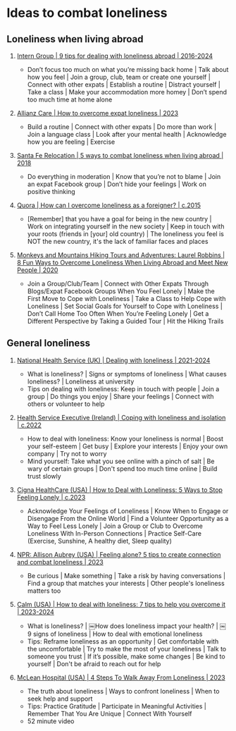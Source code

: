 # Ideas to combat loneliness


## Loneliness when living abroad

1. [Intern Group | 9 tips for dealing with loneliness abroad | 2016-2024](https://theinterngroup.com/our-blog/how-to-cope-with-loneliness-abroad)
   - Don’t focus too much on what you’re missing back home | Talk about how you feel |
     Join a group, club, team or create one yourself | Connect with other expats |
     Establish a routine | Distract yourself | Take a class |
     Make your accommodation more homey | Don’t spend too much time at home alone

1. [Allianz Care | How to overcome expat loneliness | 2023](https://www.allianzcare.com/en/about-us/blog/expat-loneliness.html)
   - Build a routine | Connect with other expats | Do more than work | Join a language class |
     Look after your mental health | Acknowledge how you are feeling | Exercise

1. [Santa Fe Relocation | 5 ways to combat loneliness when living abroad | 2018](https://www.santaferelo.com/en/moving/news-and-blog/5-ways-to-combat-loneliness-when-living-abroad/)
   - Do everything in moderation | Know that you’re not to blame | Join an expat Facebook group |
     Don’t hide your feelings | Work on positive thinking

1. [Quora | How can I overcome loneliness as a foreigner? | c.2015](https://www.quora.com/How-can-I-overcome-loneliness-as-a-foreigner)
   - [Remember] that you have a goal for being in the new country |
     Work on integrating yourself in the new society |
     Keep in touch with your roots (friends in [your] old country) |
     The loneliness you feel is NOT the new country, it's the lack of familiar faces and places

1. [Monkeys and Mountains Hiking Tours and Adventures: Laurel Robbins | 8 Fun Ways to Overcome Loneliness When Living Abroad and Meet New People | 2020](https://monkeysandmountains.com/loneliness-when-living-abroad/)
   - Join a Group/Club/Team | Connect with Other Expats Through Blogs/Expat Facebook Groups When You Feel Lonely |
     Make the First Move to Cope with Loneliness | Take a Class to Help Cope with Loneliness |
     Set Social Goals for Yourself to Cope with Loneliness | Don’t Call Home Too Often When You’re Feeling Lonely |
     Get a Different Perspective by Taking a Guided Tour | Hit the Hiking Trails


## General loneliness

1. [National Health Service (UK) | Dealing with loneliness | 2021-2024](https://www.nhs.uk/every-mind-matters/lifes-challenges/loneliness/)
   - What is loneliness? | Signs or symptoms of loneliness | What causes loneliness? | Loneliness at university
   - Tips on dealing with loneliness: Keep in touch with people | Join a group | Do things you enjoy |
     Share your feelings | Connect with others or volunteer to help

1. [Health Service Executive (Ireland) | Coping with loneliness and isolation | c.2022](https://www2.hse.ie/mental-health/life-situations-events/loneliness/coping-with/)
   - How to deal with loneliness: Know your loneliness is normal | Boost your self-esteem |
     Get busy | Explore your interests | Enjoy your own company | Try not to worry
   - Mind yourself: Take what you see online with a pinch of salt | Be wary of certain groups |
     Don't spend too much time online | Build trust slowly

1. [Cigna HealthCare (USA) | How to Deal with Loneliness: 5 Ways to Stop Feeling Lonely | c.2023](https://www.cigna.com/knowledge-center/how-to-deal-with-loneliness)
   - Acknowledge Your Feelings of Loneliness | Know When to Engage or Disengage From the Online World |
     Find a Volunteer Opportunity as a Way to Feel Less Lonely |
     Join a Group or Club to Overcome Loneliness With In-Person Connections |
     Practice Self-Care (Exercise, Sunshine, A healthy diet, Sleep quality)

1. [NPR: Allison Aubrey (USA) | Feeling alone? 5 tips to create connection and combat loneliness | 2023](https://www.npr.org/sections/health-shots/2023/12/03/1216617723/loneliness-connection-social-isolation-community-project-unlonely)
   - Be curious | Make something | Take a risk by having conversations |
     Find a group that matches your interests | Other people's loneliness matters too

1. [Calm (USA) | How to deal with loneliness: 7 tips to help you overcome it | 2023-2024](https://www.calm.com/blog/how-to-deal-with-loneliness)
   - What is loneliness? | ￼How does loneliness impact your health? | ￼9 signs of loneliness | How to deal with emotional loneliness
   - Tips: Reframe loneliness as an opportunity | Get comfortable with the uncomfortable | Try to make the most of your loneliness |
     Talk to someone you trust | If it’s possible, make some changes | Be kind to yourself | Don't be afraid to reach out for help

1. [McLean Hospital (USA) | 4 Steps To Walk Away From Loneliness | 2023](https://www.mcleanhospital.org/essential/loneliness)
   - The truth about loneliness | Ways to confront loneliness | When to seek help and support
   - Tips: Practice Gratitude | Participate in Meaningful Activities |
     Remember That You Are Unique | Connect With Yourself
   - 52 minute video


